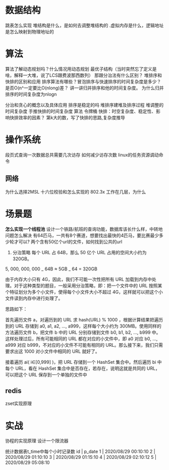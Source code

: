 # 数据结构
跳表怎么实现
堆结构是什么，是如何去调整堆结构的
.虚拟内存是什么，逻辑地址是怎么映射到物理地址的


# 算法
算法了解动态规划吗？什么情况用动态规划
最优子结构（当时突然忘了定义是啥，解释一大堆，说了LCS跟费波那西数列）
那跟分治法有什么区别？
堆排序和快排的区别和应用
排序算法有哪些？冒泡排序与快速排序的时间复杂度是多少？是否O(n^一定要比O(nlong)差？
讲一讲归并排序和他的时间复杂度。
为什么归并排序的时间复杂度为nlogn

分治和贪心的概念以及具体应用
排序是稳定的吗
堆排序建堆及排序过程
堆调整的时间复杂度
手推快排的时间复杂度
算法 令牌桶
快排：时空复杂度、稳定性、影响快排效率的因素？
第k大的数，写了快排的思路,复杂度推导

# 操作系统
段页式查询一次数据总共需要几次访存 如何减少访存次数
linux的任务资源调动命令


## 网络
为什么选择2MSL
十六位校验和怎么实现的
802.3x 工作在几层，为什么

# 场景题
**怎么实现一个线程池**
设计一个铁路/航班的查询功能，数据库该长什么样，中转地问题怎么解决
有64匹马，一共有8个赛道，想要找出最快的4匹马，要比赛最少多少轮才可以?
两个含有50亿个url的文件，如何找到公共的url 
1. 分治策略
每个 URL 占 64B，那么 50 亿个 URL 占用的空间大小约为 320GB。

5, 000, 000, 000 _ 64B ≈ 5GB _ 64 = 320GB

由于内存大小只有 4G，因此，我们不可能一次性把所有 URL 加载到内存中处理。对于这种类型的题目，一般采用分治策略，即：把一个文件中的 URL 按照某个特征划分为多个小文件，使得每个小文件大小不超过 4G，这样就可以把这个小文件读到内存中进行处理了。

思路如下：

首先遍历文件 a，对遍历到的 URL 求 hash(URL) % 1000 ，根据计算结果把遍历到的 URL 存储到 a0, a1, a2, ..., a999，这样每个大小约为 300MB。使用同样的方法遍历文件 b，把文件 b 中的 URL 分别存储到文件 b0, b1, b2, ..., b999 中。这样处理过后，所有可能相同的 URL 都在对应的小文件中，即 a0 对应 b0, ..., a999 对应 b999，不对应的小文件不可能有相同的 URL。那么接下来，我们只需要求出这 1000 对小文件中相同的 URL 就好了。

接着遍历 ai( i∈[0,999] )，把 URL 存储到一个 HashSet 集合中。然后遍历 bi 中每个 URL，看在 HashSet 集合中是否存在，若存在，说明这就是共同的 URL，可以把这个 URL 保存到一个单独的文件中

## redis
zset实现原理

# 实战
协程的实现原理
 设计一个限流器

统计数据表t_time中每个小时记录数
id | p_date
1 | 2020/08/29 00:10:10
2 | 2020/08/29 01:10:10
3 | 2020/08/29 01:15:10
4 | 2020/08/29 02:10:12
5 | 2020/08/29 05:08:10

